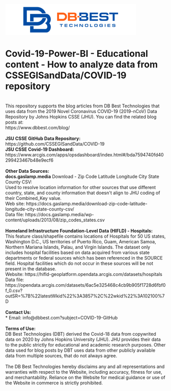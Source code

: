 ![](./dbbest-logo-small.png)
# Covid-19-Power-BI - Educational content - How to analyze data from CSSEGISandData/COVID-19 repository
<br>
This repository supports the blog articles from DB Best Technologies that uses data from the 2019 Novel Coronavirus COVID-19 (2019-nCoV) Data Repository by Johns Hopkins CSSE (JHU). You can find the related blog posts at:<br>
https://www.dbbest.com/blog/<br>
<br>
<b>JSU CSSE GitHub Data Repository:</b> https://github.com/CSSEGISandData/COVID-19<br>
<b>JSU CSSE Covid-19 Dashboard:</b> https://www.arcgis.com/apps/opsdashboard/index.html#/bda7594740fd40299423467b48e9ecf6<br>
<br>
<b>Other Data Sources:</b><br>
<b>docs.gaslamp.media</b> Download - Zip Code Latitude Longitude City State County CSV: <br>
Used to resolve location information for other sources that use different country, state, and county information that doesn't align to JHU coding of their Combined_Key value. <br>
Web site: https://docs.gaslamp.media/download-zip-code-latitude-longitude-city-state-county-csv/<br>
Data file: https://docs.gaslamp.media/wp-content/uploads/2013/08/zip_codes_states.csv<br>
<br>
<b>Homeland Infrastructure Foundation-Level Data (HIFLD) - Hospitals:</b><br>
This feature class/shapefile contains locations of Hospitals for 50 US states, Washington D.C., US territories of Puerto Rico, Guam, American Samoa, Northern Mariana Islands, Palau, and Virgin Islands. The dataset only includes hospital facilities based on data acquired from various state departments or federal sources which has been referenced in the SOURCE field. Hospital facilities which do not occur in these sources will be not present in the database. <br>
Website: https://hifld-geoplatform.opendata.arcgis.com/datasets/hospitals<br>
Data file: https://opendata.arcgis.com/datasets/6ac5e325468c4cb9b905f1728d6fbf0f_0.csv?outSR=%7B%22latestWkid%22%3A3857%2C%22wkid%22%3A102100%7D<br>
<br>
<b>Contact Us: </b><br>
* Email: info@dbbest.com?subject=COVID-19-GitHub
<br>
<br>
<b>Terms of Use:</b><br>
DB Best Technologies (DBT) derived the Covid-18 data from copywrited data on 2020 by Johns Hopkins University (JHU). JHU provides their data to the public strictly for educational and academic research purposes. Other data used for blog posts by DBT uses data from other publicly available data from multiple sources, that do not always agree. <br>
<br>
The DB Best Technologies hereby disclaims any and all representations and warranties with respect to the Website, including accuracy, fitness for use, and merchantability.  Reliance on the Website for medical guidance or use of the Website in commerce is strictly prohibited.
